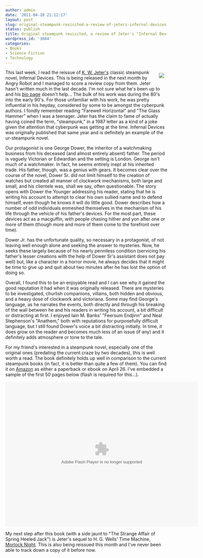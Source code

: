 ```yaml
---
author: admin
date: '2011-04-10 21:12:17'
layout: post
slug: original-steampunk-revisited-a-review-of-jeters-infernal-devices
status: publish
title: Original steampunk revisited, a review of Jeter's "Infernal Devices"
wordpress_id: '3684'
categories:
- Books
- Science Fiction
- Technology
---
```

<img src="http://farm6.static.flickr.com/5141/5608189451_3b93093041_m.jpg" align="right" hspace="10" vspace="10">This last week, I read the reissue of <a href="http://en.wikipedia.org/wiki/K._W._Jeter">K. W. Jeter's</a> classic steampunk novel, Infernal Devices. This is being released in the next month by Angry Robot and I managed to score a review copy from them. Jeter hasn't written much in the last decade. I'm not sure what he's been up to and his <a href="http://www.kwjeter.com/biopage.html">bio page</a> doesn't help... The bulk of his work was during the 80's into the early 90's. For those unfamiliar with his work, he was pretty influential in his heyday, considered by some to be amongst the cyberpunk authors. I fondly remember reading "Farewell Horizontal" and "The Glass Hammer" when I was a teenager. Jeter has the claim to fame of actually having coined the term, "steampunk," in a 1987 letter as a kind of a joke given the attention that cyberpunk was getting at the time. Infernal Devices was originally published that same year and is definitely an example of the ur-steampunk novel.

Our protagonist is one George Dower, the inheritor of a watchmaking business from his deceased (and almost entirely absent) father. The period is vaguely Victorian or Edwardian and the setting is London. George isn't much of a watchmaker. In fact, he seems entirely inept at his inherited trade. His father, though, was a genius with gears. It becomes clear over the course of the novel, Dower Sr. did not limit himself to the creation of watches but created all manner of clockwork mechanisms, both large and small, and his clientele was, shall we say, often questionable. The story opens with Dower the Younger addressing his reader, stating that he is writing his account to attempt to clear his own sullied name and to defend himself, even though he knows it will do little good. Dower describes how a number of odd individuals enmeshed themselves in the mechanism of his life through the vehicle of his father's devices. For the most part, these devices act as a macguffin, with people chasing hither and yon after one or more of them (though more and more of them come to the forefront over time). 

Dower Jr. has the unfortunate quality, so necessary in a protagonist, of not leaving well enough alone and seeking the answer to mysteries. Now, he seeks these largely because of his nearly penniless condition (servicing his father's lesser creations with the help of Dower Sr's assistant does not pay well) but, like a character in a horror movie, he always decides that it might be time to give up and quit about two minutes after he has lost the option of doing so. 

Overall, I found this to be an enjoyable read and I can see why it gained the good reputation it had when it was originally released. There are mysteries to be investigated, churlish companions, villains, both hidden and obvious, and a heavy dose of clockwork and victoriana. Some may find George's language, as he narrates the events, both directly and through his breaking of the wall between he and his readers in writing his account, a bit difficult or distracting at first. I enjoyed Iain M. Banks' "Feersum Endjinn" and Neal Stephenson's "Anathem," both with reputations for purposefully difficult language, but I still found Dower's voice a bit distracting initially. In time, it does grow on the reader and becomes much less of an issue (if any) and it definitely adds atmosphere or tone to the tale. 

For my friend's interested in a steampunk novel, especially one of the original ones (predating the current craze by two decades), this is well worth a read. The book definitely holds up well in comparison to the current steampunk books (in fact, it is better than quite a few of them). You can find it on <a href="http://www.amazon.com/Infernal-Devices-Angry-Robot-Jeter/dp/0857660969/">Amazon</a> as either a paperback or ebook on April 26. I've embedded a sample of the first 50 pages below (flash is required for this...).

<p style="text-align: center"><object style="width:600;height:450"><param name="movie" value="http://static.issuu.com/webembed/viewers/style1/v1/IssuuViewer.swf?mode=embed&amp;documentId=110307083242-76b641244ba44738a41d0f2910c2dbed&amp;documentUsername=angryrobot&amp;documentName=infernaldevices&amp;layout=http%3A%2F%2Fskin.issuu.com%2Fv%2Flight%2Flayout.xml&amp;showFlipBtn=true" /><param name="allowFullScreen" value="true" /><embed src="http://static.issuu.com/webembed/viewers/style1/v1/IssuuViewer.swf" type="application/x-shockwave-flash" allowFullScreen="true" style="width:600;height:450" flashvars="mode=embed&amp;documentId=110307083242-76b641244ba44738a41d0f2910c2dbed&amp;documentUsername=angryrobot&amp;documentName=infernaldevices&amp;layout=http%3A%2F%2Fskin.issuu.com%2Fv%2Flight%2Flayout.xml&amp;showFlipBtn=true" /></object></p>

My next step after this book (with a side jaunt to "The Strange Affair of Spring Heeled Jack") is Jeter's sequel to H. G. Wells' Time Machine, <a href="http://www.amazon.com/Morlock-Night-Angry-Robot-Jeter/dp/0857661000/">Morlock Night</a>. This is also being reissued this month and I've never been able to track down a copy of it before now.
